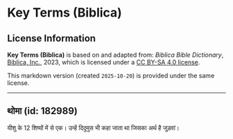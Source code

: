 # Key Terms (Biblica)

## License Information

**Key Terms (Biblica)** is based on and adapted from: _Biblica Bible Dictionary_, [Biblica, Inc.](https://www.biblica.com/), 2023, which is licensed under a [CC BY-SA 4.0 license](https://creativecommons.org/licenses/by-sa/4.0/legalcode.en).

This markdown version (created `2025-10-20`) is provided under the same license.



--------------------------------

## थोमा (id: 182989)

यीशु के 12 शिष्यों में से एक। उन्हें दिदुमुस भी कहा जाता था जिसका अर्थ है जुड़वां।



